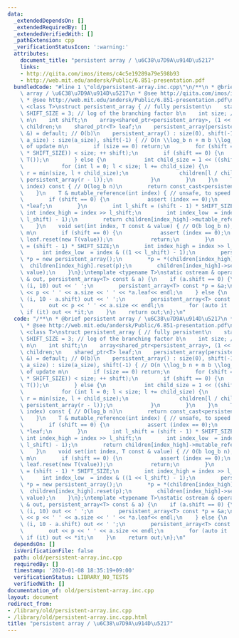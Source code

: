 ```yaml
---
data:
  _extendedDependsOn: []
  _extendedRequiredBy: []
  _extendedVerifiedWith: []
  _pathExtension: cpp
  _verificationStatusIcon: ':warning:'
  attributes:
    document_title: "persistent array / \u6C38\u7D9A\u914D\u5217"
    links:
    - http://qiita.com/imos/items/c4c5e19289a79e598b93
    - http://web.mit.edu/andersk/Public/6.851-presentation.pdf
  bundledCode: "#line 1 \"old/persistent-array.inc.cpp\"\n/**\n * @brief persistent\
    \ array / \u6C38\u7D9A\u914D\u5217\n * @see http://qiita.com/imos/items/c4c5e19289a79e598b93\n\
    \ * @see http://web.mit.edu/andersk/Public/6.851-presentation.pdf\n */\ntemplate\
    \ <class T>\nstruct persistent_array { // fully persistent\n    static const int\
    \ SHIFT_SIZE = 3; // log of the branching factor b\n    int size; // the size\
    \ n\n    int shift;\n    array<shared_ptr<persistent_array>, (1 << SHIFT_SIZE)>\
    \ children;\n    shared_ptr<T> leaf;\n    persistent_array(persistent_array const\
    \ &) = default; // O(b)\n    persistent_array() : size(0), shift(-1) {}\n    persistent_array(int\
    \ a_size) : size(a_size), shift(-1) { // O(n \\log_b n + m b \\log_b n) for number\
    \ of update m\n        if (size == 0) return;\n        for (shift = 0; (1 << (shift\
    \ * SHIFT_SIZE)) < size; ++ shift);\n        if (shift == 0) {\n            leaf.reset(new\
    \ T());\n        } else {\n            int child_size = 1 << ((shift - 1) * SHIFT_SIZE);\n\
    \            for (int l = 0; l < size; l += child_size) {\n                int\
    \ r = min(size, l + child_size);\n                children[l / child_size].reset(new\
    \ persistent_array(r - l));\n            }\n        }\n    }\n    T const & get(int\
    \ index) const { // O(log_b n)\n        return const_cast<persistent_array *>(this)->mutable_reference(index);\n\
    \    }\n    T & mutable_reference(int index) { // unsafe, to speed up initialization\n\
    \        if (shift == 0) {\n            assert (index == 0);\n            return\
    \ *leaf;\n        }\n        int l_shift = (shift - 1) * SHIFT_SIZE;\n       \
    \ int index_high = index >> l_shift;\n        int index_low  = index & ((1 <<\
    \ l_shift) - 1);\n        return children[index_high]->mutable_reference(index_low);\n\
    \    }\n    void set(int index, T const & value) { // O(b log_b n), increment\
    \ m\n        if (shift == 0) {\n            assert (index == 0);\n           \
    \ leaf.reset(new T(value));\n            return;\n        }\n        int l_shift\
    \ = (shift - 1) * SHIFT_SIZE;\n        int index_high = index >> l_shift;\n  \
    \      int index_low  = index & ((1 << l_shift) - 1);\n        persistent_array\
    \ *p = new persistent_array();\n        *p = *(children[index_high]);\n      \
    \  children[index_high].reset(p);\n        children[index_high]->set(index_low,\
    \ value);\n    }\n};\ntemplate <typename T>\nstatic ostream & operator << (ostream\
    \ & out, persistent_array<T> const & a) {\n    if (a.shift == 0) {\n        repeat\
    \ (i, 10) out << ' ';\n        persistent_array<T> const *p = &a;\n        out\
    \ << p << ' ' << a.size << ' ' << *a.leaf<< endl;\n    } else {\n        repeat\
    \ (i, 10 - a.shift) out << ' ';\n        persistent_array<T> const *p = &a;\n\
    \        out << p << ' ' << a.size << endl;\n        for (auto it : a.children)\
    \ if (it) out << *it;\n    }\n    return out;\n};\n"
  code: "/**\n * @brief persistent array / \u6C38\u7D9A\u914D\u5217\n * @see http://qiita.com/imos/items/c4c5e19289a79e598b93\n\
    \ * @see http://web.mit.edu/andersk/Public/6.851-presentation.pdf\n */\ntemplate\
    \ <class T>\nstruct persistent_array { // fully persistent\n    static const int\
    \ SHIFT_SIZE = 3; // log of the branching factor b\n    int size; // the size\
    \ n\n    int shift;\n    array<shared_ptr<persistent_array>, (1 << SHIFT_SIZE)>\
    \ children;\n    shared_ptr<T> leaf;\n    persistent_array(persistent_array const\
    \ &) = default; // O(b)\n    persistent_array() : size(0), shift(-1) {}\n    persistent_array(int\
    \ a_size) : size(a_size), shift(-1) { // O(n \\log_b n + m b \\log_b n) for number\
    \ of update m\n        if (size == 0) return;\n        for (shift = 0; (1 << (shift\
    \ * SHIFT_SIZE)) < size; ++ shift);\n        if (shift == 0) {\n            leaf.reset(new\
    \ T());\n        } else {\n            int child_size = 1 << ((shift - 1) * SHIFT_SIZE);\n\
    \            for (int l = 0; l < size; l += child_size) {\n                int\
    \ r = min(size, l + child_size);\n                children[l / child_size].reset(new\
    \ persistent_array(r - l));\n            }\n        }\n    }\n    T const & get(int\
    \ index) const { // O(log_b n)\n        return const_cast<persistent_array *>(this)->mutable_reference(index);\n\
    \    }\n    T & mutable_reference(int index) { // unsafe, to speed up initialization\n\
    \        if (shift == 0) {\n            assert (index == 0);\n            return\
    \ *leaf;\n        }\n        int l_shift = (shift - 1) * SHIFT_SIZE;\n       \
    \ int index_high = index >> l_shift;\n        int index_low  = index & ((1 <<\
    \ l_shift) - 1);\n        return children[index_high]->mutable_reference(index_low);\n\
    \    }\n    void set(int index, T const & value) { // O(b log_b n), increment\
    \ m\n        if (shift == 0) {\n            assert (index == 0);\n           \
    \ leaf.reset(new T(value));\n            return;\n        }\n        int l_shift\
    \ = (shift - 1) * SHIFT_SIZE;\n        int index_high = index >> l_shift;\n  \
    \      int index_low  = index & ((1 << l_shift) - 1);\n        persistent_array\
    \ *p = new persistent_array();\n        *p = *(children[index_high]);\n      \
    \  children[index_high].reset(p);\n        children[index_high]->set(index_low,\
    \ value);\n    }\n};\ntemplate <typename T>\nstatic ostream & operator << (ostream\
    \ & out, persistent_array<T> const & a) {\n    if (a.shift == 0) {\n        repeat\
    \ (i, 10) out << ' ';\n        persistent_array<T> const *p = &a;\n        out\
    \ << p << ' ' << a.size << ' ' << *a.leaf<< endl;\n    } else {\n        repeat\
    \ (i, 10 - a.shift) out << ' ';\n        persistent_array<T> const *p = &a;\n\
    \        out << p << ' ' << a.size << endl;\n        for (auto it : a.children)\
    \ if (it) out << *it;\n    }\n    return out;\n};\n"
  dependsOn: []
  isVerificationFile: false
  path: old/persistent-array.inc.cpp
  requiredBy: []
  timestamp: '2020-01-08 18:35:19+09:00'
  verificationStatus: LIBRARY_NO_TESTS
  verifiedWith: []
documentation_of: old/persistent-array.inc.cpp
layout: document
redirect_from:
- /library/old/persistent-array.inc.cpp
- /library/old/persistent-array.inc.cpp.html
title: "persistent array / \u6C38\u7D9A\u914D\u5217"
---
```

